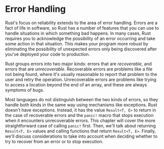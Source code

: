# Error Handling

Rust's focus on reliability extends to the area of error handling. Errors are a
fact of life in software, so Rust has a number of features that you can use to
handle situations in which something bad happens. In many cases, Rust requires
you to acknowledge the possibility of an error occurring and take some action
in that situation. This makes your program more robust by eliminating the
possibility of unexpected errors only being discovered after you've deployed
your code to production.

Rust groups errors into two major kinds: errors that are *recoverable*, and
errors that are *unrecoverable*. Recoverable errors are problems like a file not
being found, where it's usually reasonable to report that problem to the user
and retry the operation. Unrecoverable errors are problems like trying to
access a location beyond the end of an array, and these are always symptoms of
bugs.

Most languages do not distinguish between the two kinds of errors, so they
handle both kinds in the same way using mechanisms like exceptions. Rust
doesn't have exceptions. Instead, it has the value `Result<T, E>` to return in
the case of recoverable errors and the `panic!` macro that stops execution when
it encounters unrecoverable errors. This chapter will cover the more
straightforward case of calling `panic!` first. Then, we'll talk about
returning `Result<T, E>` values and calling functions that return `Result<T,
E>`. Finally, we'll discuss considerations to take into account when deciding
whether to try to recover from an error or to stop execution.
